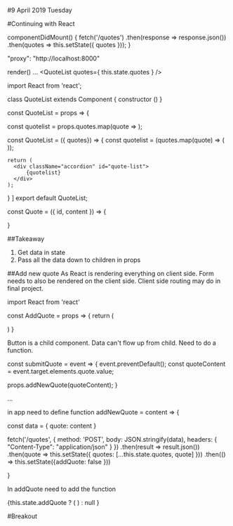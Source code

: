 #9 April 2019 Tuesday

#Continuing with React

<!-- Need to get quotes from the backend. First need to get response as a JSON then at moment we'll console log the quotes, then we'll set the state. Request should be on same server or will get a CORS error. React frontend runs on a different server than the backend - can be completely decoupled -->
componentDidMount() {
  fetch('/quotes')
    .then(response => response.json())
    .then(quotes => this.setState({ quotes }));
}
<!-- Need to add a proxy in the package.json. Request goes out but it's going to act like it's on 3000 -->

"proxy": "http://localhost:8000"

<!-- Need to restart webserver if change package.json  -->

<!-- as app it is top level so no props -->
render()
...
<QuoteList quotes={ this.state.quotes } />

<!-- Then in React dev tools will see that QuoteList has the Quotes in the props -->

<!-- In QuoteList.js -->

import React from 'react';

class QuoteList extends Component {
  constructor ()
}

<!-- instead can write as a function, because it doesn't have a state of its own. So don't need a class. Stateless functional component -->

const QuoteList = props => {

<!-- Can write like this -->

  const quotelist = props.quotes.map(quote => <Quote />);

<!-- or this -->

  const QuoteList = ({ quotes}) => {
  const quotelist = (quotes.map(quote) => (
    <Quote key={quote._id} id={quote._id} content={quote.quote} comment={quote.comment}/>
    ));

    return (
      <div className="accordion" id="quote-list">
          {quotelist}
      </div>
    );
  }
]
export default QuoteList;

<!-- In Quote -->

const Quote = ({ id, content }) => {

}


##Takeaway
1) Get data in state
2) Pass all the data down to children in props

##Add new quote
As React is rendering everything on client side. Form needs to also be rendered on the client side. Client side routing may do in final project.

import React from 'react'

const AddQuote = props => {
  return (
<!-- Add from HTML need to change class to className and style needs to be wrapped in object -->
  )
}

Button is a child component. Data can't flow up from child. Need to do a function.

const submitQuote = event => {
  event.preventDefault();
  const quoteContent = event.target.elements.quote.value;

  props.addNewQuote(quoteContent);
}

<form onSubmit={submitQuote}>
  ...
</form>

in app need to define function
addNewQuote = content => {
  <!-- create post request to backend -->

  const data = {
    quote: content
}

  fetch('/quotes', {
  method: 'POST',
  body: JSON.stringify(data),
  headers: {
    "Content-Type": "application/json"
  }
 })
  .then(result => result.json())
  .then(quote => this.setState({ quotes: [...this.state.quotes, quote] }))
  .then(() => this.setState({addQuote: false }))

  <!-- Receive new quote from backend and update the state -->

}

In addQuote need to add the function

{this.state.addQuote ? (
  <AddQuote addNewQuote={this.addNewQuote} />
  ) : null }


#Breakout


